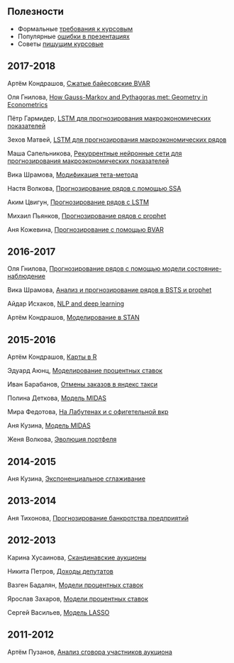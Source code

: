 ## Полезности

* Формальные [требования к курсовым](https://github.com/bdemeshev/course_works/blob/master/coursework_requirements.md)
* Популярные [ошибки в презентациях](https://github.com/bdemeshev/course_works/blob/master/typical_techinal_errors.md)
* Советы [пищущим курсовые](https://github.com/bdemeshev/epsilon/raw/master/e_001/metrics-errors/metrics-errors.pdf)


## 2017-2018

Артём Кондрашов, [Сжатые байесовские BVAR](https://github.com/akondrashov96/RcppBVAR)

Оля Гнилова, [How Gauss-Markov and Pythagoras met: Geometry in Econometrics](https://github.com/olyagnilova/gauss-markov-pythagoras)

Пётр Гармидер, [LSTM для прогнозирования макроэкономических показателей](https://github.com/PetrGarm/coursework)

Зехов Матвей, [LSTM для прогнозирования макроэкономических рядов](https://github.com/Pyatachokk/Course_work)

Маша Сапельникова, [Рекуррентные нейронные сети для прогнозирования макроэкономических показателей](https://github.com/maschasap/rnn)

Вика Шрамова, [Модификация тета-метода](https://github.com/VictoriaShramova/diploma)

Настя Волкова, [Прогнозирование рядов с помощью SSA](https://github.com/Anastasia4111/SSA)

Аким Цвигун, [Прогнозирование рядов с LSTM](https://github.com/Aktsvigun/term_paper)

Михаил Пьянков, [Прогнозирование рядов с prophet](https://github.com/MikhailPyankov/Course-paper)

Аня Кожевина, [Прогнозирование с помощью BVAR](https://github.com/akozhevina/kursach)


## 2016-2017

Оля Гнилова, [Прогнозирование рядов с помощью модели состояние-наблюдение](https://github.com/olyagnilova/term-paper/tree/master/2017)

Вика Шрамова, [Анализ и прогнозирование рядов в BSTS и prophet](https://github.com/VictoriaShramova/bsts_prophet_code)

Айдар Исхаков, [NLP and deep learning](https://github.com/bdemeshev/course_works/tree/master/2016_2017/iskhakov_nlp_deep_learning)

Артём Кондрашов, [Моделирование в STAN](https://github.com/bdemeshev/course_works/tree/master/2016_2017/kondrashov_stan)


## 2015-2016

Артём Кондрашов, [Карты в R](https://github.com/akondrashov96/Tutorials-Scripts/tree/master/Visualisation_maps)

Эдуард Аюнц, [Моделирование процентных ставок](https://github.com/bdemeshev/course_works/tree/master/2015_2016/2015_2b_ayunts_eduard_interest_rates)

Иван Барабанов, [Отмены заказов в яндекс такси](https://github.com/bdemeshev/course_works/tree/master/2015_2016/2015_3b_baranov_ivan_yandex_taxi)

Полина Деткова, [Модель MIDAS](https://github.com/bdemeshev/course_works/tree/master/2015_2016/2015_3b_detkova_polina_midas)

Мира Федотова, [На Лабутенах и с офигетельной вкр](https://github.com/bdemeshev/course_works/tree/master/2015_2016/2015_3b_fedotova_mira_louboutin)

Аня Кузина, [Модель MIDAS](https://github.com/bdemeshev/course_works/tree/master/2015_2016/2015_3b_kuzina_anna_midas)

Женя Волкова, [Эволюция портфеля](https://github.com/bdemeshev/course_works/tree/master/2015_2016/2015_3b_volkova_jenia_evolutsia_portfelia)


## 2014-2015

Аня Кузина, [Экспоненциальное сглаживание](https://github.com/bdemeshev/course_works/tree/master/2014_2015/2014_2b_Kuzina_Anna_exponential_smoothing)


## 2013-2014

Аня Тихонова, [Прогнозирование банкротства предприятий](https://github.com/bdemeshev/course_works/tree/master/2013_2014/2013_4b_tikhonova_bankruptcy)


## 2012-2013

Карина Хусаинова, [Скандинавские аукционы](https://github.com/bdemeshev/course_works/tree/master/2012_2013/2012_2b_karina_khusainova_scandinavian_auctions)

Никита Петров, [Доходы депутатов](https://github.com/bdemeshev/course_works/tree/master/2012_2013/2012_2b_nikita_petrov_dohod_deputatov)

Вазген Бадалян, [Модели процентных ставок](https://github.com/bdemeshev/course_works/tree/master/2012_2013/2012_2b_vazgen_badalyan_interest_rate_models)

Ярослав Захаров, [Модели процентных ставок](https://github.com/bdemeshev/course_works/tree/master/2012_2013/2012_3b_vasieliev_sergey_lasso)

Сергей Васильев, [Модель LASSO](https://github.com/bdemeshev/course_works/tree/master/2012_2013/2012_3b_vasieliev_sergey_lasso)



## 2011-2012

Артём Пузанов, [Анализ сговора участников аукциона](https://github.com/bdemeshev/course_works/tree/master/2011_2012/2011_4b_artem_puzanov)
